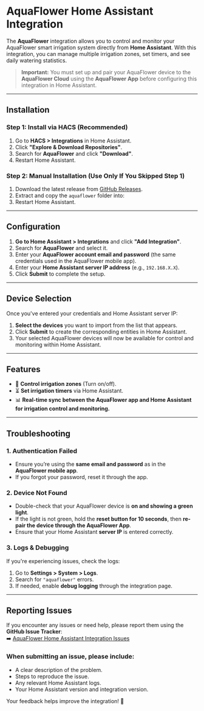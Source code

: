# AquaFlower Home Assistant Integration

The **AquaFlower** integration allows you to control and monitor your AquaFlower smart irrigation system directly from **Home Assistant**. With this integration, you can manage multiple irrigation zones, set timers, and see daily watering statistics.

> **Important:** You must set up and pair your AquaFlower device to the **AquaFlower Cloud** using the **AquaFlower App** before configuring this integration in Home Assistant.

---

## Installation

### **Step 1: Install via HACS (Recommended)**
1. Go to **HACS > Integrations** in Home Assistant.
2. Click **"Explore & Download Repositories"**.
3. Search for **AquaFlower** and click **"Download"**.
4. Restart Home Assistant.

### **Step 2: Manual Installation (Use Only If You Skipped Step 1)**
1. Download the latest release from [GitHub Releases](https://github.com/theaquaflower/aquaflower-home-assistant).
2. Extract and copy the `aquaflower` folder into:
3. Restart Home Assistant.

---

## Configuration

1. **Go to Home Assistant > Integrations** and click **"Add Integration"**.
2. Search for **AquaFlower** and select it.
3. Enter your **AquaFlower account email and password** (the same credentials used in the AquaFlower mobile app).
4. Enter your **Home Assistant server IP address** (e.g., `192.168.X.X`).
5. Click **Submit** to complete the setup.

---

## Device Selection  

Once you've entered your credentials and Home Assistant server IP:  

1. **Select the devices** you want to import from the list that appears.  
2. Click **Submit** to create the corresponding entities in Home Assistant.  
3. Your selected AquaFlower devices will now be available for control and monitoring within Home Assistant.  

---

## Features  

- 🌱 **Control irrigation zones** (Turn on/off).  
- ⏳ **Set irrigation timers** via Home Assistant.  
- 📊 **Real-time sync between the AquaFlower app and Home Assistant for irrigation control and monitoring.**  

---

## Troubleshooting  

### **1. Authentication Failed**  
- Ensure you’re using the **same email and password** as in the **AquaFlower mobile app**.  
- If you forgot your password, reset it through the app.  

### **2. Device Not Found**  
- Double-check that your AquaFlower device is **on and showing a green light**.  
- If the light is not green, hold the **reset button for 10 seconds**, then **re-pair the device through the AquaFlower App**.  
- Ensure that your Home Assistant **server IP** is entered correctly.  

### **3. Logs & Debugging**  
If you're experiencing issues, check the logs:  
1. Go to **Settings > System > Logs**.  
2. Search for `"aquaflower"` errors.  
3. If needed, enable **debug logging** through the integration page.  

---

## Reporting Issues  

If you encounter any issues or need help, please report them using the **GitHub Issue Tracker**:  
➡️ [AquaFlower Home Assistant Integration Issues](https://github.com/theaquaflower/AquaFlower_HA_Integration/issues)  

### **When submitting an issue, please include:**  
- A clear description of the problem.  
- Steps to reproduce the issue.  
- Any relevant Home Assistant logs.  
- Your Home Assistant version and integration version.  

Your feedback helps improve the integration! 🚀
